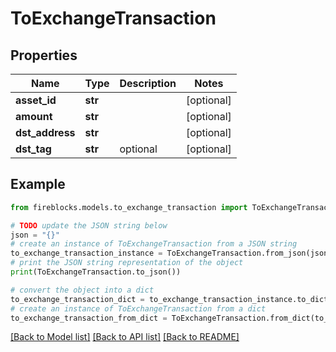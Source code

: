 # ToExchangeTransaction


## Properties

Name | Type | Description | Notes
------------ | ------------- | ------------- | -------------
**asset_id** | **str** |  | [optional] 
**amount** | **str** |  | [optional] 
**dst_address** | **str** |  | [optional] 
**dst_tag** | **str** | optional | [optional] 

## Example

```python
from fireblocks.models.to_exchange_transaction import ToExchangeTransaction

# TODO update the JSON string below
json = "{}"
# create an instance of ToExchangeTransaction from a JSON string
to_exchange_transaction_instance = ToExchangeTransaction.from_json(json)
# print the JSON string representation of the object
print(ToExchangeTransaction.to_json())

# convert the object into a dict
to_exchange_transaction_dict = to_exchange_transaction_instance.to_dict()
# create an instance of ToExchangeTransaction from a dict
to_exchange_transaction_from_dict = ToExchangeTransaction.from_dict(to_exchange_transaction_dict)
```
[[Back to Model list]](../README.md#documentation-for-models) [[Back to API list]](../README.md#documentation-for-api-endpoints) [[Back to README]](../README.md)


